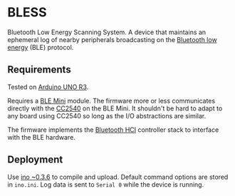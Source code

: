 BLESS
=====

Bluetooth Low Energy Scanning System. A device that maintains an ephemeral log
of nearby peripherals broadcasting on the [Bluetooth low energy][ble] (BLE)
protocol.

Requirements
------------

Tested on [Arduino UNO R3][arduino].

Requires a [BLE Mini][blemini] module. The firmware more or less communicates
directly with the [CC2540][cc2540] on the BLE Mini. It shouldn't be hard to
adapt to any board using CC2540 so long as the I/O abstractions are similar.

The firmware implements the [Bluetooth HCI][blehci] controller stack to
interface with the BLE hardware.

Deployment
----------

Use [ino ~0.3.6][ino] to compile and upload. Default command options are stored
in `ino.ini`. Log data is sent to `Serial 0` while the device is running.


[arduino]: http://arduino.cc/en/Main/arduinoBoardUno 
[ble]: http://wikipedia.org/wiki/bluetooth_low_energy
[blehci]: https://docs.google.com/file/d/0B1u5C76zhFjTRGZ2WlZ4a3o5cms
[blemini]: http://redbearlab.com/blemini/
[cc2540]: http://ti.com/product/cc2540
[ino]: http://inotool.org/
